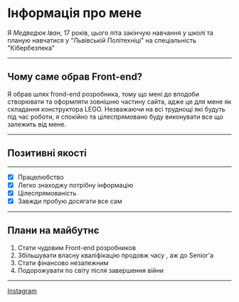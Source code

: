 
# Інформація про мене

Я *Медведюк Іван*, 17 років, цього літа закінчую навчання у школі та планую навчатися у "Львівській Політехніці" на спеціальність "Кібербезпека"

***

## **Чому саме обрав Front-end?**

Я обрав шлях frond-end розробника, тому що мені до вподоби створювати та оформляти зовнішню частину сайта, адже це для мене як складання конструктора LEGO. Незважаючи на всі труднощі які будуть під час роботи, я спокійно та цілеспрямовано буду виконувати все що залежить від мене.

***

## **Позитивні якості**

***

- [x] Працелюбство
- [x] Легко знаходжу потрібну інформацію
- [x] Цілеспрямованість
- [x] Завжди пробую досягати все сам

***

## **Плани на майбутнє**

1. Стати чудовим Front-end розробников
2. Збільшувати власну кваліфікацію продовж часу , аж до Senior'a
3. Стати фінансово незалежним
4. Подорожувати по світу після завершення війни

***
[Instagram](https://www.instagram.com/i.medvediuk_/)
